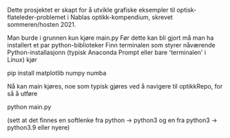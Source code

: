 Dette prosjektet er skapt for å utvikle grafiske eksempler til optisk-flateleder-problemet i Nablas optikk-kompendium, skrevet sommeren/hosten 2021.

Man burde i grunnen kun kjøre main.py
Før dette kan bli gjort må man ha installert et par python-biblioteker
Finn terminalen som styrer nåværende Python-installasjonn (typisk Anaconda Prompt eller bare 'terminalen' i Linux)
kjør

pip install matplotlib numpy numba

Nå kan main kjøres, noe som typisk gjøres ved å navigere til optikkRepo, for så å utføre

python main.py

(sett at det finnes en softlenke fra python -> python3 og en fra python3 -> python3.9 eller nyere)

